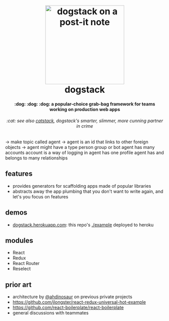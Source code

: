 <h1 align="center">
  <img
    alt="dogstack on a post-it note"
    src="http://i.imgur.com/vjfouxn.jpg"
    height="250"
  />
  <br />
  dogstack
</h1>

<h4 align="center">
  :dog: :dog: :dog: a popular-choice grab-bag framework for teams working on production web apps
</h4>

<h6 align="center">
  :cat: see also <a href='https://github.com/enspiral-root-systems/cat-stack'>catstack</a>, dogstack's smarter, slimmer, more cunning partner in crime
</h4>

-> make topic called agent
-> agent is an id that links to other foreign objects
-> agent might have a type person group or bot
agent has many accounts
account is a way of logging in
agent has one profile
agent has and belongs to many relationships

## features

- provides generators for scaffolding apps made of popular libraries
- abstracts away the app plumbing that you don't want to write again, and let's you focus on features

## demos

- [dogstack.herokuapp.com](https://dogstack.herokuapp.com/): this repo's [./example](example) deployed to heroku

## modules

- React
- Redux
- React Router
- Reselect

## prior art

- architecture by [@ahdinosaur](https://github.com/ahdinosaur) on previous private projects
- https://github.com/jlongster/react-redux-universal-hot-example
- https://github.com/react-boilerplate/react-boilerplate
- general discussions with teammates
